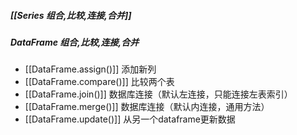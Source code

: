 ##### [[Series 组合,比较,连接,合并]]
##### DataFrame 组合,比较,连接,合并
- [[DataFrame.assign()]]  添加新列
- [[DataFrame.compare()]]  比较两个表
- [[DataFrame.join()]]  数据库连接（默认左连接，只能连接左表索引）
- [[DataFrame.merge()]]  数据库连接（默认内连接，通用方法）
- [[DataFrame.update()]]  从另一个dataframe更新数据
